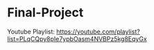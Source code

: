 # Final-Project

Youtube Playlist: https://youtube.com/playlist?list=PLqCQpy8pIe7ypbOasm4NVBPz5kg8EqyGx
